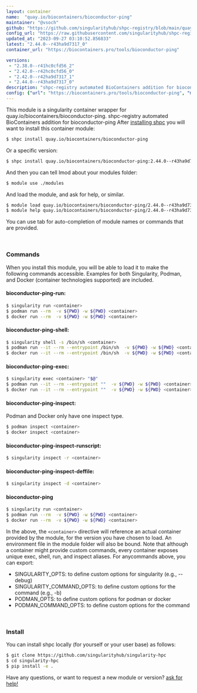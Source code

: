 ```yaml
---
layout: container
name:  "quay.io/biocontainers/bioconductor-ping"
maintainer: "@vsoch"
github: "https://github.com/singularityhub/shpc-registry/blob/main/quay.io/biocontainers/bioconductor-ping/container.yaml"
config_url: "https://raw.githubusercontent.com/singularityhub/shpc-registry/main/quay.io/biocontainers/bioconductor-ping/container.yaml"
updated_at: "2023-09-27 03:10:52.856833"
latest: "2.44.0--r43ha9d7317_0"
container_url: "https://biocontainers.pro/tools/bioconductor-ping"

versions:
 - "2.38.0--r41hc0cfd56_2"
 - "2.42.0--r42hc0cfd56_0"
 - "2.42.0--r42ha9d7317_1"
 - "2.44.0--r43ha9d7317_0"
description: "shpc-registry automated BioContainers addition for bioconductor-ping"
config: {"url": "https://biocontainers.pro/tools/bioconductor-ping", "maintainer": "@vsoch", "description": "shpc-registry automated BioContainers addition for bioconductor-ping", "latest": {"2.44.0--r43ha9d7317_0": "sha256:57c35fec3256719b40bcb983c75f61611f3aa2b95ec5feb95e92099c404aaf54"}, "tags": {"2.38.0--r41hc0cfd56_2": "sha256:e775289ed6871fa41a2cb690d0a37a6ee1caaf17a537d5bc3c0cf2aab62e4a2a", "2.42.0--r42hc0cfd56_0": "sha256:05f7bee952e37ac03c1df68b8a9daa467f2601bfb8a7fa79062ce676ff92d435", "2.42.0--r42ha9d7317_1": "sha256:1ddcf8bce8d68fc0245d9e2a89b896e5b2bf2b6957fd706bd134cc31ab1cbf9b", "2.44.0--r43ha9d7317_0": "sha256:57c35fec3256719b40bcb983c75f61611f3aa2b95ec5feb95e92099c404aaf54"}, "docker": "quay.io/biocontainers/bioconductor-ping"}
---
```


This module is a singularity container wrapper for quay.io/biocontainers/bioconductor-ping.
shpc-registry automated BioContainers addition for bioconductor-ping
After [installing shpc](#install) you will want to install this container module:


```bash
$ shpc install quay.io/biocontainers/bioconductor-ping
```

Or a specific version:

```bash
$ shpc install quay.io/biocontainers/bioconductor-ping:2.44.0--r43ha9d7317_0
```

And then you can tell lmod about your modules folder:

```bash
$ module use ./modules
```

And load the module, and ask for help, or similar.

```bash
$ module load quay.io/biocontainers/bioconductor-ping/2.44.0--r43ha9d7317_0
$ module help quay.io/biocontainers/bioconductor-ping/2.44.0--r43ha9d7317_0
```

You can use tab for auto-completion of module names or commands that are provided.

<br>

### Commands

When you install this module, you will be able to load it to make the following commands accessible.
Examples for both Singularity, Podman, and Docker (container technologies supported) are included.

#### bioconductor-ping-run:

```bash
$ singularity run <container>
$ podman run --rm  -v ${PWD} -w ${PWD} <container>
$ docker run --rm  -v ${PWD} -w ${PWD} <container>
```

#### bioconductor-ping-shell:

```bash
$ singularity shell -s /bin/sh <container>
$ podman run --it --rm --entrypoint /bin/sh  -v ${PWD} -w ${PWD} <container>
$ docker run --it --rm --entrypoint /bin/sh  -v ${PWD} -w ${PWD} <container>
```

#### bioconductor-ping-exec:

```bash
$ singularity exec <container> "$@"
$ podman run --it --rm --entrypoint ""  -v ${PWD} -w ${PWD} <container> "$@"
$ docker run --it --rm --entrypoint ""  -v ${PWD} -w ${PWD} <container> "$@"
```

#### bioconductor-ping-inspect:

Podman and Docker only have one inspect type.

```bash
$ podman inspect <container>
$ docker inspect <container>
```

#### bioconductor-ping-inspect-runscript:

```bash
$ singularity inspect -r <container>
```

#### bioconductor-ping-inspect-deffile:

```bash
$ singularity inspect -d <container>
```



#### bioconductor-ping

```bash
$ singularity run <container>
$ podman run --rm  -v ${PWD} -w ${PWD} <container>
$ docker run --rm  -v ${PWD} -w ${PWD} <container>
```


In the above, the `<container>` directive will reference an actual container provided
by the module, for the version you have chosen to load. An environment file in the
module folder will also be bound. Note that although a container
might provide custom commands, every container exposes unique exec, shell, run, and
inspect aliases. For anycommands above, you can export:

 - SINGULARITY_OPTS: to define custom options for singularity (e.g., --debug)
 - SINGULARITY_COMMAND_OPTS: to define custom options for the command (e.g., -b)
 - PODMAN_OPTS: to define custom options for podman or docker
 - PODMAN_COMMAND_OPTS: to define custom options for the command

<br>

### Install

You can install shpc locally (for yourself or your user base) as follows:

```bash
$ git clone https://github.com/singularityhub/singularity-hpc
$ cd singularity-hpc
$ pip install -e .
```

Have any questions, or want to request a new module or version? [ask for help!](https://github.com/singularityhub/singularity-hpc/issues)
